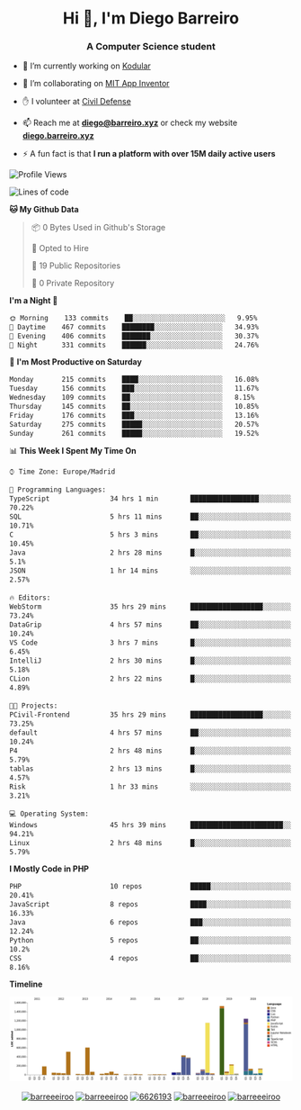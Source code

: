 <h1 align="center">Hi 👋, I'm Diego Barreiro</h1>
<h3 align="center">A Computer Science student</h3>

- 🔭 I’m currently working on [Kodular](https://www.kodular.io)

- 👯 I’m collaborating on [MIT App Inventor](https://github.com/mit-cml/appinventor-sources)

- ✋ I volunteer at [Civil Defense](https://proteccioncivil.sdc.gal)

- 📫 Reach me at **diego@barreiro.xyz** or check my website **[diego.barreiro.xyz](https://diego.barreiro.xyz)**

- ⚡ A fun fact is that **I run a platform with over 15M daily active users**

<!--START_SECTION:waka-->
![Profile Views](http://img.shields.io/badge/Profile%20Views-11-blue)

![Lines of code](https://img.shields.io/badge/From%20Hello%20World%20I%27ve%20Written-20.4%20million%20lines%20of%20code-blue)

**🐱 My Github Data** 

> 📦 0 Bytes Used in Github's Storage 
 > 
> 💼 Opted to Hire
 > 
> 📜 19 Public Repositories
 > 
> 🔑 0 Private Repository 
 > 
**I'm a Night 🦉** 

```text
🌞 Morning    133 commits    ██░░░░░░░░░░░░░░░░░░░░░░░   9.95% 
🌆 Daytime    467 commits    ████████░░░░░░░░░░░░░░░░░   34.93% 
🌃 Evening    406 commits    ███████░░░░░░░░░░░░░░░░░░   30.37% 
🌙 Night      331 commits    ██████░░░░░░░░░░░░░░░░░░░   24.76%

```
📅 **I'm Most Productive on Saturday** 

```text
Monday       215 commits    ████░░░░░░░░░░░░░░░░░░░░░   16.08% 
Tuesday      156 commits    ███░░░░░░░░░░░░░░░░░░░░░░   11.67% 
Wednesday    109 commits    ██░░░░░░░░░░░░░░░░░░░░░░░   8.15% 
Thursday     145 commits    ██░░░░░░░░░░░░░░░░░░░░░░░   10.85% 
Friday       176 commits    ███░░░░░░░░░░░░░░░░░░░░░░   13.16% 
Saturday     275 commits    █████░░░░░░░░░░░░░░░░░░░░   20.57% 
Sunday       261 commits    █████░░░░░░░░░░░░░░░░░░░░   19.52%

```


📊 **This Week I Spent My Time On** 

```text
⌚︎ Time Zone: Europe/Madrid

💬 Programming Languages: 
TypeScript               34 hrs 1 min        █████████████████░░░░░░░░   70.22% 
SQL                      5 hrs 11 mins       ██░░░░░░░░░░░░░░░░░░░░░░░   10.71% 
C                        5 hrs 3 mins        ██░░░░░░░░░░░░░░░░░░░░░░░   10.45% 
Java                     2 hrs 28 mins       █░░░░░░░░░░░░░░░░░░░░░░░░   5.1% 
JSON                     1 hr 14 mins        ░░░░░░░░░░░░░░░░░░░░░░░░░   2.57%

🔥 Editors: 
WebStorm                 35 hrs 29 mins      ██████████████████░░░░░░░   73.24% 
DataGrip                 4 hrs 57 mins       ██░░░░░░░░░░░░░░░░░░░░░░░   10.24% 
VS Code                  3 hrs 7 mins        █░░░░░░░░░░░░░░░░░░░░░░░░   6.45% 
IntelliJ                 2 hrs 30 mins       █░░░░░░░░░░░░░░░░░░░░░░░░   5.18% 
CLion                    2 hrs 22 mins       █░░░░░░░░░░░░░░░░░░░░░░░░   4.89%

🐱‍💻 Projects: 
PCivil-Frontend          35 hrs 29 mins      ██████████████████░░░░░░░   73.25% 
default                  4 hrs 57 mins       ██░░░░░░░░░░░░░░░░░░░░░░░   10.24% 
P4                       2 hrs 48 mins       █░░░░░░░░░░░░░░░░░░░░░░░░   5.79% 
tablas                   2 hrs 13 mins       █░░░░░░░░░░░░░░░░░░░░░░░░   4.57% 
Risk                     1 hr 33 mins        ░░░░░░░░░░░░░░░░░░░░░░░░░   3.21%

💻 Operating System: 
Windows                  45 hrs 39 mins      ███████████████████████░░   94.21% 
Linux                    2 hrs 48 mins       █░░░░░░░░░░░░░░░░░░░░░░░░   5.79%

```

**I Mostly Code in PHP** 

```text
PHP                      10 repos            █████░░░░░░░░░░░░░░░░░░░░   20.41% 
JavaScript               8 repos             ████░░░░░░░░░░░░░░░░░░░░░   16.33% 
Java                     6 repos             ███░░░░░░░░░░░░░░░░░░░░░░   12.24% 
Python                   5 repos             ██░░░░░░░░░░░░░░░░░░░░░░░   10.2% 
CSS                      4 repos             ██░░░░░░░░░░░░░░░░░░░░░░░   8.16%

```


**Timeline**

![Chart not found](https://raw.githubusercontent.com/barreeeiroo/barreeeiroo/master/charts/bar_graph.png) 


<!--END_SECTION:waka-->

<p align="center">
<a href="https://twitter.com/barreeeiroo" target="blank"><img align="center" src="https://cdn.jsdelivr.net/npm/simple-icons@3.0.1/icons/twitter.svg" alt="barreeeiroo" height="20" width="20" /></a>
<a href="https://linkedin.com/in/barreeeiroo" target="blank"><img align="center" src="https://cdn.jsdelivr.net/npm/simple-icons@3.0.1/icons/linkedin.svg" alt="barreeeiroo" height="20" width="20" /></a>
<a href="https://stackoverflow.com/users/6626193" target="blank"><img align="center" src="https://cdn.jsdelivr.net/npm/simple-icons@3.0.1/icons/stackoverflow.svg" alt="6626193" height="20" width="20" /></a>
<a href="https://fb.com/barreeeiroo" target="blank"><img align="center" src="https://cdn.jsdelivr.net/npm/simple-icons@3.0.1/icons/facebook.svg" alt="barreeeiroo" height="20" width="20" /></a>
<a href="https://instagram.com/barreeeiroo" target="blank"><img align="center" src="https://cdn.jsdelivr.net/npm/simple-icons@3.0.1/icons/instagram.svg" alt="barreeeiroo" height="20" width="20" /></a>
</p>
